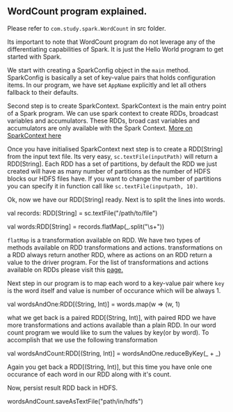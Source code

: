 ## WordCount program explained.

Please refer to `com.study.spark.WordCount` in src folder.

Its important to note that WordCount program do not leverage any of the differentiating capabilities of Spark. It is just the Hello World
program to get started with Spark.

We start with creating a SparkConfig object in the `main` method. SparkConfig is basically a set of key-value pairs that holds configuration items. In our program, we have set `AppName` explicitly and let all others fallback to their defaults.

Second step is to create SparkContext. SparkContext is the main entry point of a Spark program. We can use spark context to create RDDs,
broadcast variables and accumulators. These RDDs, broad cast variables and accumulators are only available with the Spark Context.
[More on SparkContext here](https://jaceklaskowski.gitbooks.io/mastering-apache-spark/content/spark-sparkcontext.html)

Once you have initialised SparkContext next step is to create a RDD[String] from the input text file.
Its very easy, `sc.textFile(inputPath)` will return a RDD[String]. Each RDD has a set of partitions, by default the RDD we just
created will have as many number of partitions as the number of HDFS blocks our HDFS files have. If you want to change the 
number of partitions you can specify it in function call like `sc.textFile(inputpath, 10)`. 

Ok, now we have our RDD[String] ready. Next is to split the lines into words.

val records: RDD[String] = sc.textFile("/path/to/file")

val words:RDD[String] = records.flatMap(_.split("\\s+"))

`flatMap` is a transformation available on RDD. We have two types of methods available on RDD transformations and actions.
transformations on a RDD always return another RDD, where as actions on an RDD return a value to the driver program. For the
list of transformations and actions available on RDDs please visit this [page.](https://spark.apache.org/docs/latest/programming-guide.html#transformations)

Next step in our program is to map each word to a key-value pair where `key` is the word itself and value is number of occurance
which will be always 1. 

val wordsAndOne:RDD[(String, Int)] = words.map(w => (w, 1)

what we get back is a paired RDD[(String, Int)], with paired RDD we have more transformations and actions available
than a plain RDD. In our word count program we would like to sum the values by key(or by word). To accomplish that
we use the following transformation

val wordsAndCount:RDD[(String, Int)]  = wordsAndOne.reduceByKey(_ + _)

Again you get back a RDD[(String, Int)], but this time you have onle one occurance of each word in our RDD along with 
it's count.

Now, persist result RDD back in HDFS. 

wordsAndCount.saveAsTextFile("path/in/hdfs")

